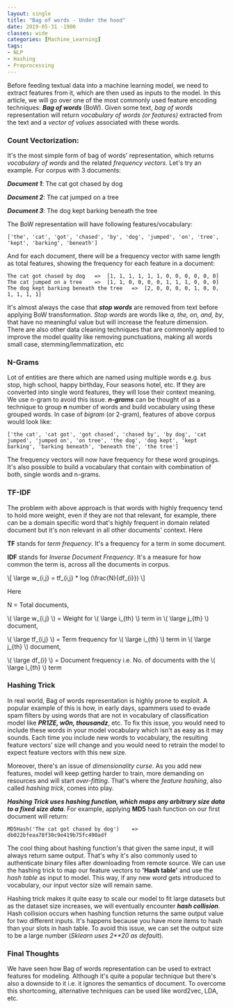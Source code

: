 ```yaml
---
layout: single
title: "Bag of words - Under the hood"
date: 2019-05-31 -1900
classes: wide
categories: [Machine_Learning]
tags:
- NLP
- Hashing
- Preprocessing
---
```


Before feeding textual data into a machine learning model, we need to extract features from it, which are then used as inputs to the model. In this article, we will go over one of the most commonly used feature encoding techniques: ***Bag of words*** (BoW). Given some text, *bag of words* representation will return *vocabulary of words (or features)* extracted from the text and a *vector of values* associated with these words.





### Count Vectorization:

It's the most simple form of bag of words' representation, which returns *vocabulary of words* and the related *frequency vectors*. Let's try an example. For corpus with 3 documents:

***Document 1***:	The cat got chased by dog

***Document 2***:	The cat jumped on a tree

***Document 3***:	The dog kept barking beneath the tree



The BoW representation will have following features/vocabulary:

```
['the', 'cat', 'got', 'chased', 'by', 'dog', 'jumped', 'on', 'tree', 'kept', 'barking', 'beneath']
```

And for each document, there will be a frequency vector with same length as total features, showing the frequency for each feature in a document:

```
The cat got chased by dog	=>	[1, 1, 1, 1, 1, 1, 0, 0, 0, 0, 0, 0]
The cat jumped on a tree	=>	[1, 1, 0, 0, 0, 0, 1, 1, 1, 0, 0, 0]
The dog kept barking beneath the tree	=>	[2, 0, 0, 0, 0, 1, 0, 0, 1, 1, 1, 1]
```



It's almost always the case that ***stop words*** are removed from text before applying BoW transformation. *Stop words* are words like *a, the, on, and, by*, that have no meaningful value but will increase the feature dimension.  There are also other data cleaning techniques that are commonly applied to improve the model quality like removing punctuations, making all words small case, stemming/lemmatization, etc





### N-Grams

Lot of entities are there which are named using multiple words e.g. bus stop, high school, happy birthday, Four seasons hotel, etc. If they are converted into single word features, they will lose their context meaning. We use n-gram to avoid this issue. ***n-grams*** can be thought of as a technique to group **n** number of words and build vocabulary using these grouped words. In case of *bigram* (or 2-gram), features of above corpus would look like:

```
['the cat', 'cat got', 'got chased', 'chased by', 'by dog', 'cat jumped', 'jumped on', 'on tree', 'the dog', 'dog kept', 'kept barking', 'barking beneath', 'beneath the', 'the tree']
```



The frequency vectors will now have frequency for these word groupings. It's also possible to build a vocabulary that contain with combination of both, single words and n-grams.





### TF-IDF

The problem with above approach is that words with highly frequency tend to hold more weight, even if they are not that relevant, for example, there can be a domain specific word that's highly frequent in domain related document but it's non relevant in all other documents' context. Here

**TF** stands for *term frequency*. It's a frequency for a term in some document.

**IDF** stands for *Inverse Document Frequency*. It's a measure for how common the term is, across all the documents in corpus.


\\[
\large w_{i,j} =  tf_{i,j} * log (\frac{N}{df_{i}})
\\]

Here 

N = Total documents,

\\( \large w_{i,j} \\)  = Weight for \\( \large i_{th} \\) term in \\( \large j_{th} \\) document,

\\( \large tf_{i,j} \\) = Term frequency for \\( \large i_{th} \\) term in \\( \large j_{th} \\) document,

\\( \large df_{i} \\)   = Document frequency i.e. No. of documents with the \\( \large i_{th} \\) term








### Hashing Trick

In real world, Bag of words representation is highly prone to exploit. A popular example of this is how, in early days, spammers used to evade spam filters by using words that are not in vocabulary of classification model like ***PR1ZE, w0n, thousandz***, etc. To fix this issue, you would need to include these words in your model vocabulary which isn't as easy as it may sounds. Each time you include new words to vocabulary, the resulting feature vectors’ size will change and you would need to retrain the model to expect feature vectors with this new size. 

Moreover, there's an issue of *dimensionality curse*. As you add new features, model will keep getting harder to train, more demanding on resources and will start *over-fitting*. That's where the *feature hashing*, also called *hashing trick*, comes into play. 

***Hashing Trick uses hashing function, which maps any arbitrary size data to a fixed size data***. For example, applying **MD5** hash function on our first document will return:

```
MD5Hash('The cat got chased by dog')	=>	db022bfeaa78f30c9e419b75fc490adf
```



The cool thing about hashing function's that given the same input, it will always return same output. That's why it's also commonly used to authenticate binary files after downloading from remote source. We can use the hashing trick to map our feature vectors to **'Hash table'** and use the *hash table* as input to model. This way, if any new *word* gets introduced to vocabulary, our input vector size will remain same. 

Hashing trick makes it quite easy to scale our model to fit large datasets but as the dataset size increases, we will eventually encounter ***hash collision***. Hash collision occurs when hashing function returns the same output value for two different inputs. It's happens because you have more items to hash than your slots in hash table. To avoid this issue, we can set the output size to be a large number (*Sklearn uses 2**20 as default*).





### Final Thoughts

We have seen how Bag of words representation can be used to extract features for modeling. Although it's quite a popular technique but there's also a downside to it i.e. it ignores the semantics of document. To overcome this shortcoming, alternative techniques can be used like word2vec, LDA, etc.
